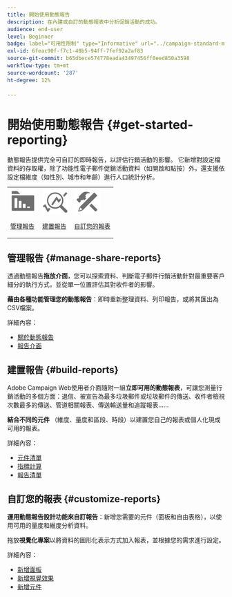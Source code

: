 ```yaml
---
title: 開始使用動態報告
description: 在內建或自訂的動態報表中分析促銷活動的成功。
audience: end-user
level: Beginner
badge: label="可用性限制" type="Informative" url="../campaign-standard-migration-home.md" tooltip="僅限Campaign Standard已移轉的使用者"
exl-id: 6feac90f-f7c1-48b5-94ff-7fef92a2af83
source-git-commit: b65dbece574778eada43497456ff0eed850a3598
workflow-type: tm+mt
source-wordcount: '287'
ht-degree: 12%

---
```


# 開始使用動態報告 {#get-started-reporting}

動態報告提供完全可自訂的即時報告，以評估行銷活動的影響。 它新增對設定檔資料的存取權，除了功能性電子郵件促銷活動資料（如開啟和點按）外，還支援依設定檔維度（如性別、城市和年齡）進行人口統計分析。

<table>
<tr>
<td><img src="assets/do-not-localize/icon_manage.svg" width="60px"><p><a href="#manage-share-reports">管理報告</a></p></td><td><img src="assets/do-not-localize/icon_build.svg" width="60px"><p><a href="#build-reports">建置報告</a></p></td><td><img src="assets/do-not-localize/icon_customize.svg" width="60px"><p><a href="#customize-reports">自訂您的報表</a></p></td></tr>
</table>

## 管理報告 {#manage-share-reports}

透過動態報告&#x200B;**拖放介面**，您可以探索資料、判斷電子郵件行銷活動針對最重要客戶細分的執行方式，並從單一位置評估其對收件者的影響。

**藉由各種功能管理您的動態報告**：即時重新整理資料、列印報告，或將其匯出為CSV檔案。

詳細內容：

* [關於動態報告](about-dynamic-reports.md)
* [報告介面](reporting-interface.md)

## 建置報告 {#build-reports}

Adobe Campaign Web使用者介面隨附一組&#x200B;**立即可用的動態報表**，可讓您測量行銷活動的多個方面：退信、被宣告為最多垃圾郵件或垃圾郵件的傳送、收件者檢視次數最多的傳送、管道相關報表、傳送輸送量和追蹤報表……

**結合不同的元件** （維度、量度和區段、時段）以建置您自己的報表或個人化現成可用的報表。

詳細內容：

* [元件清單](list-of-components.md)
* [指標計算](indicator-calculation.md)
* [報告清單](defining-the-report-period.md)

## 自訂您的報表 {#customize-reports}

**運用動態報告設計功能來自訂報告**：新增您需要的元件（面板和自由表格），以使用可用的量度和維度分析資料。

拖放&#x200B;**視覺化專案**&#x200B;以將資料的圖形化表示方式加入報表，並根據您的需求進行設定。

詳細內容：

* [新增面板](adding-panels.md)
* [新增視覺效果](adding-visualizations.md)
* [新增元件](adding-components.md)
